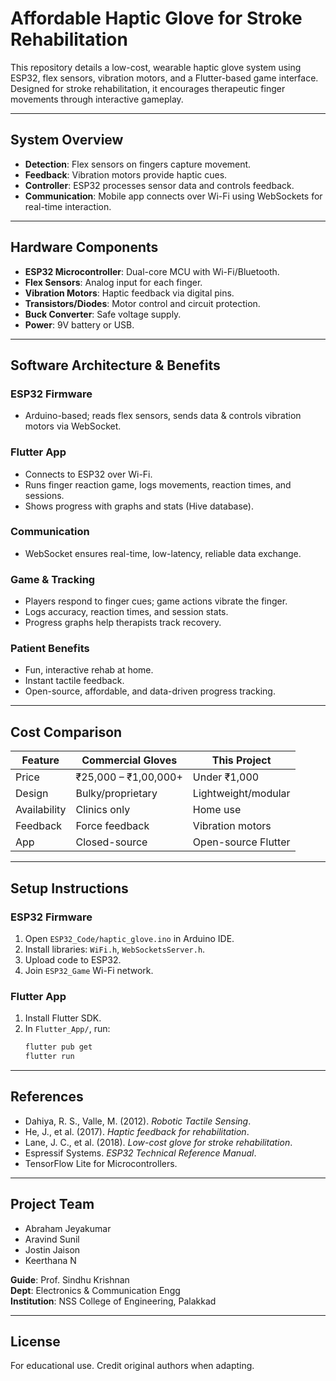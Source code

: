 # Affordable Haptic Glove for Stroke Rehabilitation

This repository details a low-cost, wearable haptic glove system using ESP32, flex sensors, vibration motors, and a Flutter-based game interface. Designed for stroke rehabilitation, it encourages therapeutic finger movements through interactive gameplay.

---

## System Overview

- **Detection**: Flex sensors on fingers capture movement.
- **Feedback**: Vibration motors provide haptic cues.
- **Controller**: ESP32 processes sensor data and controls feedback.
- **Communication**: Mobile app connects over Wi-Fi using WebSockets for real-time interaction.

---

## Hardware Components

- **ESP32 Microcontroller**: Dual-core MCU with Wi-Fi/Bluetooth.
- **Flex Sensors**: Analog input for each finger.
- **Vibration Motors**: Haptic feedback via digital pins.
- **Transistors/Diodes**: Motor control and circuit protection.
- **Buck Converter**: Safe voltage supply.
- **Power**: 9V battery or USB.

---


## Software Architecture & Benefits

### ESP32 Firmware
- Arduino-based; reads flex sensors, sends data & controls vibration motors via WebSocket.

### Flutter App
- Connects to ESP32 over Wi-Fi.
- Runs finger reaction game, logs movements, reaction times, and sessions.
- Shows progress with graphs and stats (Hive database).

### Communication
- WebSocket ensures real-time, low-latency, reliable data exchange.

### Game & Tracking
- Players respond to finger cues; game actions vibrate the finger.
- Logs accuracy, reaction times, and session stats.
- Progress graphs help therapists track recovery.

### Patient Benefits
- Fun, interactive rehab at home.
- Instant tactile feedback.
- Open-source, affordable, and data-driven progress tracking.

---

## Cost Comparison

| Feature                | Commercial Gloves     | This Project            |
|------------------------|----------------------|-------------------------|
| Price                  | ₹25,000 – ₹1,00,000+ | Under ₹1,000            |
| Design                 | Bulky/proprietary    | Lightweight/modular     |
| Availability           | Clinics only         | Home use                |
| Feedback               | Force feedback       | Vibration motors        |
| App                    | Closed-source        | Open-source Flutter     |

---

## Setup Instructions

### ESP32 Firmware

1. Open `ESP32_Code/haptic_glove.ino` in Arduino IDE.
2. Install libraries: `WiFi.h`, `WebSocketsServer.h`.
3. Upload code to ESP32.
4. Join `ESP32_Game` Wi-Fi network.

### Flutter App

1. Install Flutter SDK.
2. In `Flutter_App/`, run:
    ```bash
    flutter pub get
    flutter run
    ```

---

## References

- Dahiya, R. S., Valle, M. (2012). *Robotic Tactile Sensing*.
- He, J., et al. (2017). *Haptic feedback for rehabilitation*.
- Lane, J. C., et al. (2018). *Low-cost glove for stroke rehabilitation*.
- Espressif Systems. *ESP32 Technical Reference Manual*.
- TensorFlow Lite for Microcontrollers.

---

## Project Team

- Abraham Jeyakumar
- Aravind Sunil
- Jostin Jaison
- Keerthana N

**Guide**: Prof. Sindhu Krishnan  
**Dept**: Electronics & Communication Engg  
**Institution**: NSS College of Engineering, Palakkad

---

## License

For educational use. Credit original authors when adapting.
